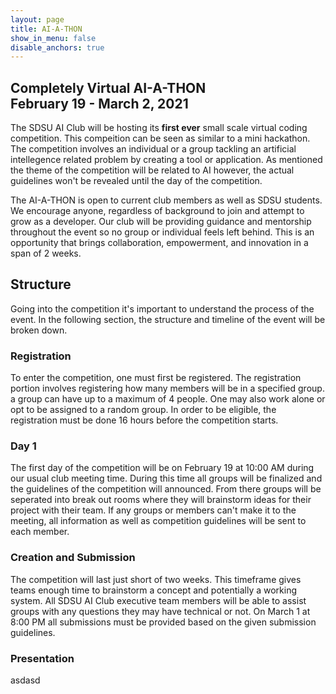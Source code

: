 ```yaml
---
layout: page
title: AI-A-THON
show_in_menu: false
disable_anchors: true
---
```

## Completely Virtual AI-A-THON <br> February 19 - March 2, 2021


The SDSU AI Club will be hosting its **first ever** small scale virtual coding competition. This compeition can be seen as similar to a mini hackathon. The competition involves an individual or a group tackling an artificial intellegence related problem by creating a tool or application. As mentioned the theme of the competition will be related to AI however, the actual guidelines won't be revealed until the day of the competition.

The AI-A-THON is open to current club members as well as SDSU students. We encourage anyone, regardless of background to join and attempt to grow as a developer. Our club will be providing guidance and mentorship throughout the event so no group or individual feels left behind. This is an opportunity that brings collaboration, empowerment, and innovation in a span of 2 weeks.

## Structure
Going into the competition it's important to understand the process of the event. In the following section, the structure and timeline of the event will be broken down.

### Registration
To enter the competition, one must first be registered. The registration portion involves registering how many members will be in a specified group. a group can have up to a maximum of 4 people. One may also work alone or opt to be assigned to a random group. In order to be eligible, the registration must be done 16 hours before the competition starts.

### Day 1
The first day of the competition will be on February 19 at 10:00 AM during our usual club meeting time. During this time all groups will be finalized and the guidelines of the competition will announced. From there groups will be seperated into break out rooms where they will brainstorm ideas for their project with their team. If any groups or members can't make it to the meeting, all information as well as competition guidelines will be sent to each member.

### Creation and Submission
The competition will last just short of two weeks. This timeframe gives teams enough time to brainstorm a concept and potentially a working system. All SDSU AI Club executive team members will be able to assist groups with any questions they may have technical or not. On March 1 at 8:00 PM all submissions must be provided based on the given submission guidelines. 

### Presentation
asdasd


